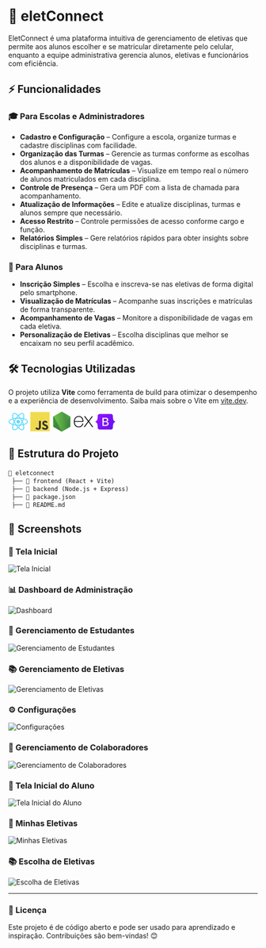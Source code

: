 # 🚀 eletConnect

EletConnect é uma plataforma intuitiva de gerenciamento de eletivas que permite aos alunos escolher e se matricular diretamente pelo celular, enquanto a equipe administrativa gerencia alunos, eletivas e funcionários com eficiência.

## ⚡ Funcionalidades

### 🎓 Para Escolas e Administradores
- **Cadastro e Configuração** – Configure a escola, organize turmas e cadastre disciplinas com facilidade.
- **Organização das Turmas** – Gerencie as turmas conforme as escolhas dos alunos e a disponibilidade de vagas.
- **Acompanhamento de Matrículas** – Visualize em tempo real o número de alunos matriculados em cada disciplina.
- **Controle de Presença** – Gera um PDF com a lista de chamada para acompanhamento.
- **Atualização de Informações** – Edite e atualize disciplinas, turmas e alunos sempre que necessário.
- **Acesso Restrito** – Controle permissões de acesso conforme cargo e função.
- **Relatórios Simples** – Gere relatórios rápidos para obter insights sobre disciplinas e turmas.

### 📱 Para Alunos
- **Inscrição Simples** – Escolha e inscreva-se nas eletivas de forma digital pelo smartphone.
- **Visualização de Matrículas** – Acompanhe suas inscrições e matrículas de forma transparente.
- **Acompanhamento de Vagas** – Monitore a disponibilidade de vagas em cada eletiva.
- **Personalização de Eletivas** – Escolha disciplinas que melhor se encaixam no seu perfil acadêmico.

## 🛠️ Tecnologias Utilizadas

O projeto utiliza **Vite** como ferramenta de build para otimizar o desempenho e a experiência de desenvolvimento. Saiba mais sobre o Vite em [vite.dev](https://vite.dev/).

<p align="left">
  <img src="https://raw.githubusercontent.com/devicons/devicon/master/icons/react/react-original.svg" alt="React" width="40" height="40"/> 
  <img src="https://raw.githubusercontent.com/devicons/devicon/master/icons/javascript/javascript-original.svg" alt="JavaScript" width="40" height="40"/> 
  <img src="https://raw.githubusercontent.com/devicons/devicon/master/icons/nodejs/nodejs-original.svg" alt="Node.js" width="40" height="40"/> 
  <img src="https://raw.githubusercontent.com/devicons/devicon/master/icons/express/express-original.svg" alt="Express" width="40" height="40"/> 
  <img src="https://raw.githubusercontent.com/devicons/devicon/master/icons/bootstrap/bootstrap-original.svg" alt="Bootstrap" width="40" height="40"/>
</p>

## 📂 Estrutura do Projeto

```
📂 eletconnect
 ├── 📂 frontend (React + Vite)
 ├── 📂 backend (Node.js + Express)
 ├── 📜 package.json
 ├── 📜 README.md
```

## 📸 Screenshots

### 🏫 Tela Inicial
![Tela Inicial](./screenshots/tela_inicial.png)

### 📊 Dashboard de Administração
![Dashboard](./screenshots/dashboard.png)

### 📜 Gerenciamento de Estudantes
![Gerenciamento de Estudantes](./screenshots/gerenciamento_estudantes.png)

### 📚 Gerenciamento de Eletivas
![Gerenciamento de Eletivas](./screenshots/gerenciamento_eletivas.png)

### ⚙️ Configurações
![Configurações](./screenshots/configuracoes.png)

### 👥 Gerenciamento de Colaboradores
![Gerenciamento de Colaboradores](./screenshots/gerenciamento_colaboradores.png)

### 📲 Tela Inicial do Aluno
![Tela Inicial do Aluno](./screenshots/tela_aluno_inicial.png)

### 📌 Minhas Eletivas
![Minhas Eletivas](./screenshots/tela_aluno_minhas_eletivas.png)

### 📚 Escolha de Eletivas
![Escolha de Eletivas](./screenshots/tela_aluno_escolha_eletivas.png)

---

### 📝 Licença

Este projeto é de código aberto e pode ser usado para aprendizado e inspiração. Contribuições são bem-vindas! 😊
